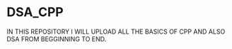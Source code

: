 # DSA_CPP
IN THIS REPOSITORY I WILL UPLOAD ALL THE BASICS OF CPP AND ALSO DSA FROM BEGGINNING TO END.
